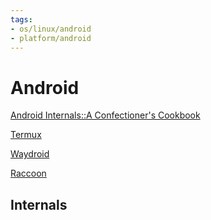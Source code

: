 ```yaml
---
tags: 
- os/linux/android
- platform/android
---
```

# Android
[Android Internals::A Confectioner's Cookbook](http://newandroidbook.com/vault7.html)

[Termux](termux.md)

[Waydroid](https://github.com/waydroid/waydroid)

[Raccoon](https://github.com/onyxbits/Raccoon/)
## Internals
